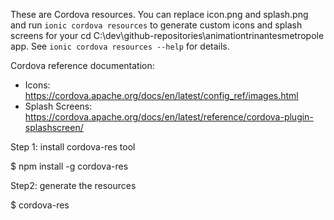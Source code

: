 These are Cordova resources. You can replace icon.png and splash.png and run
`ionic cordova resources` to generate custom icons and splash screens for your
cd C:\dev\github-repositories\animationtrinantesmetropole
app. See `ionic cordova resources --help` for details.

Cordova reference documentation:

- Icons: https://cordova.apache.org/docs/en/latest/config_ref/images.html
- Splash Screens: https://cordova.apache.org/docs/en/latest/reference/cordova-plugin-splashscreen/

Step 1: install cordova-res tool

$ npm install -g cordova-res

Step2: generate the resources

$ cordova-res
